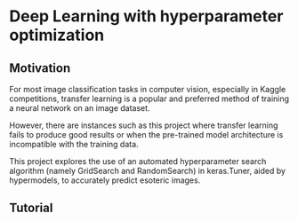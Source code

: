 # Deep Learning with hyperparameter optimization

## Motivation
For most image classification tasks in computer vision, especially in Kaggle competitions, transfer learning is a popular and preferred method of training a neural network on an image dataset.  

However, there are instances such as this project where transfer learning fails to produce good results or when the pre-trained model architecture is incompatible with the training data.

This project explores the use of an automated hyperparameter search algorithm (namely GridSearch and RandomSearch) in keras.Tuner, aided by hypermodels, to accurately predict esoteric images. 

## Tutorial
